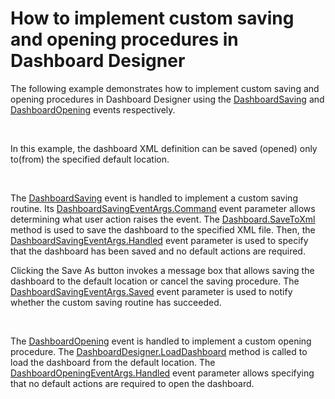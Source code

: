 # How to implement custom saving and opening procedures in Dashboard Designer


<p>The following example demonstrates how to implement custom saving and opening procedures in Dashboard Designer using the <a href="http://documentation.devexpress.com/#Dashboard/DevExpressDashboardWinDashboardDesigner_DashboardSavingtopic"><u>DashboardSaving</u></a> and <a href="http://documentation.devexpress.com/#Dashboard/DevExpressDashboardWinDashboardDesigner_DashboardOpeningtopic"><u>DashboardOpening</u></a> events respectively.</p>
<br />
<p>In this example, the dashboard XML definition can be saved (opened) only to(from) the specified default location.</p>
<br />
<p>The <a href="http://documentation.devexpress.com/#Dashboard/DevExpressDashboardWinDashboardDesigner_DashboardSavingtopic"><u>DashboardSaving</u></a> event is handled to implement a custom saving routine. Its <a href="http://documentation.devexpress.com/#Dashboard/DevExpressDashboardWinDashboardSavingEventArgs_Commandtopic"><u>DashboardSavingEventArgs.Command</u></a> event parameter allows determining what user action raises the event. The <a href="http://documentation.devexpress.com/#Dashboard/DevExpressDashboardCommonDashboard_SaveToXmltopic7"><u>Dashboard.SaveToXml</u></a> method is used to save the dashboard to the specified XML file. Then, the <a href="http://documentation.devexpress.com/#Dashboard/DevExpressDashboardWinDashboardSavingEventArgs_Handledtopic"><u>DashboardSavingEventArgs.Handled</u></a> event parameter is used to specify that the dashboard has been saved and no default actions are required.</p>
<p>Clicking the Save As button invokes a message box that allows saving the dashboard to the default location or cancel the saving procedure. The <a href="http://documentation.devexpress.com/#Dashboard/DevExpressDashboardWinDashboardSavingEventArgs_Savedtopic"><u>DashboardSavingEventArgs.Saved</u></a> event parameter is used to notify whether the custom saving routine has succeeded.</p>
<br />
<p>The <a href="http://documentation.devexpress.com/#Dashboard/DevExpressDashboardWinDashboardDesigner_DashboardOpeningtopic"><u>DashboardOpening</u></a> event is handled to implement a custom opening procedure. The <a href="https://documentation.devexpress.com/#Dashboard/DevExpressDashboardWinDashboardDesigner_LoadDashboardtopic"><u>DashboardDesigner.LoadDashboard</u></a> method is called to load the dashboard from the default location. The <a href="http://documentation.devexpress.com/#Dashboard/DevExpressDashboardWinDashboardOpeningEventArgs_Handledtopic"><u>DashboardOpeningEventArgs.Handled</u></a> event parameter allows specifying that no default actions are required to open the dashboard.</p>

<br/>


